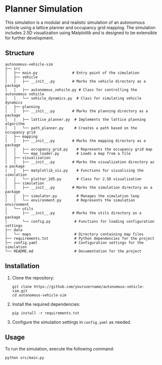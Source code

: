 # Planner Simulation

This simulation is a modular and realistic simulation of an autonomous vehicle using a lattice planner and occupancy grid mapping. The simulation includes 2.5D visualization using Matplotlib and is designed to be extensible for further development.

## Structure

```
autonomous-vehicle-sim
├── src
│   ├── main.py                # Entry point of the simulation
│   ├── vehicle
│   │   ├── __init__.py        # Marks the vehicle directory as a package
│   │   ├── autonomous_vehicle.py # Class for controlling the autonomous vehicle
│   │   └── vehicle_dynamics.py  # Class for simulating vehicle dynamics
│   ├── planning
│   │   ├── __init__.py        # Marks the planning directory as a package
│   │   ├── lattice_planner.py  # Implements the lattice planning algorithm
│   │   └── path_planner.py     # Creates a path based on the occupancy grid
│   ├── mapping
│   │   ├── __init__.py        # Marks the mapping directory as a package
│   │   ├── occupancy_grid.py    # Represents the occupancy grid map
│   │   └── map_loader.py        # Loads a map from a file
│   ├── visualization
│   │   ├── __init__.py        # Marks the visualization directory as a package
│   │   ├── matplotlib_viz.py    # Functions for visualizing the simulation
│   │   └── plotter_2d5.py       # Class for 2.5D visualization
│   ├── simulation
│   │   ├── __init__.py        # Marks the simulation directory as a package
│   │   ├── simulator.py         # Manages the simulation loop
│   │   └── environment.py       # Represents the simulation environment
│   └── utils
│       ├── __init__.py        # Marks the utils directory as a package
│       └── config.py           # Functions for loading configuration settings
├── data
│   └── maps                    # Directory containing map files
├── requirements.txt            # Python dependencies for the project
├── config.yaml                 # Configuration settings for the simulation
└── README.md                   # Documentation for the project
```

## Installation

1. Clone the repository:
   ```
   git clone https://github.com/yourusername/autonomous-vehicle-sim.git
   cd autonomous-vehicle-sim
   ```

2. Install the required dependencies:
   ```
   pip install -r requirements.txt
   ```

3. Configure the simulation settings in `config.yaml` as needed.

## Usage

To run the simulation, execute the following command:
```
python src/main.py
```